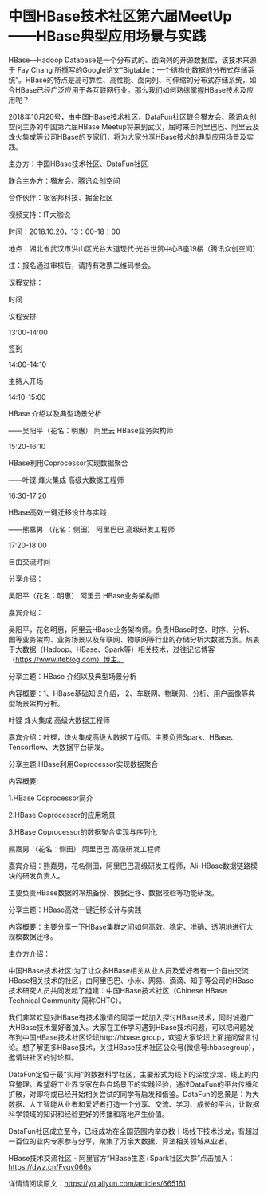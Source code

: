 # 中国HBase技术社区第六届MeetUp ——HBase典型应用场景与实践

HBase—Hadoop Database是一个分布式的、面向列的开源数据库，该技术来源于 Fay Chang 所撰写的Google论文“Bigtable：一个结构化数据的分布式存储系统”。HBase的特点是高可靠性、高性能、面向列、可伸缩的分布式存储系统，如今HBase已经广泛应用于各互联网行业。那么我们如何熟练掌握HBase技术及应用呢？

2018年10月20号，由中国HBase技术社区、DataFun社区联合猫友会、腾讯众创空间主办的中国第六届HBase Meetup将来到武汉，届时来自阿里巴巴、阿里云及烽火集成等公司HBase的专家们，将为大家分享HBase技术的典型应用场景及实践。

主办方：中国HBase技术社区、DataFun社区

联合主办方：猫友会、腾讯众创空间

合作伙伴：极客邦科技、掘金社区

视频支持：IT大咖说

时间：2018.10.20，13：00-18：00

地点：湖北省武汉市洪山区光谷大道现代·光谷世贸中心B座19楼（腾讯众创空间）

注：报名通过审核后，请持有效票二维码参会。

议程安排：

时间

议程安排

13:00-14:00

签到

14:00-14:10

主持人开场

14:10-15:00

HBase 介绍以及典型场景分析

——吴阳平（花名：明惠） 阿里云 HBase业务架构师

15:20-16:10

HBase利用Coprocessor实现数据聚合

——叶铿 烽火集成 高级大数据工程师

16:30-17:20

HBase高效一键迁移设计与实践

——熊嘉男 （花名：侧田） 阿里巴巴 高级研发工程师

17:20-18:00

自由交流时间

分享介绍：

吴阳平（花名：明惠） 阿里云 HBase业务架构师

嘉宾介绍：

吴阳平，花名明惠，阿里云HBase业务架构师。负责HBase时空、时序、分析、图等业务架构、业务场景以及车联网、物联网等行业的存储分析大数据方案。热衷于大数据（Hadoop、HBase、Spark等）相关技术，过往记忆博客（https://www.iteblog.com）博主。

分享主题：HBase 介绍以及典型场景分析

内容概要：1、HBase基础知识介绍， 2、车联网、物联网、分析、用户画像等典型场景架构分析。

叶铿 烽火集成 高级大数据工程师

嘉宾介绍：叶铿，烽火集成高级大数据工程师。主要负责Spark、HBase、Tensorflow、大数据平台研发。

分享主题:HBase利用Coprocessor实现数据聚合

内容概要:

1.HBase Coprocessor简介

2.HBase Coprocessor的应用场景

3.HBase Coprocessor的数据聚合实现与序列化

熊嘉男 （花名：侧田） 阿里巴巴 高级研发工程师

嘉宾介绍：熊嘉男，花名侧田，阿里巴巴高级研发工程师，Ali-HBase数据链路模块的研发负责人。

主要负责HBase数据的冷热备份、数据迁移、数据校验等功能研发。

分享主题：HBase高效一键迁移设计与实践

内容概要：主要分享一下HBase集群之间如何高效、稳定、准确、透明地进行大规模数据迁移。

主办方介绍：

中国HBase技术社区:为了让众多HBase相关从业人员及爱好者有一个自由交流HBase相关技术的社区，由阿里巴巴、小米、网易、滴滴、知乎等公司的HBase技术研究人员共同发起了组建：中国HBase技术社区（Chinese HBase Technical Community 简称CHTC）。

我们非常欢迎对HBase有技术激情的同学一起加入探讨HBase技术，同时诚邀广大HBase技术爱好者加入。大家在工作学习遇到HBase技术问题，可以把问题发布到中国HBase技术社区论坛http://hbase.group，欢迎大家论坛上面提问留言讨论。想了解更多HBase技术，关注HBase技术社区公众号(微信号:hbasegroup)，邀请进社区的讨论群。

DataFun定位于最“实用”的数据科学社区，主要形式为线下的深度沙龙、线上的内容整理。希望将工业界专家在各自场景下的实践经验，通过DataFun的平台传播和扩散，对即将或已经开始相关尝试的同学有启发和借鉴。DataFun的愿景是：为大数据、人工智能从业者和爱好者打造一个分享、交流、学习、成长的平台，让数据科学领域的知识和经验更好的传播和落地产生价值。

DataFun社区成立至今，已经成功在全国范围内举办数十场线下技术沙龙，有超过一百位的业内专家参与分享，聚集了万余大数据、算法相关领域从业者。

HBase技术交流社区 - 阿里官方“HBase生态+Spark社区大群”点击加入：https://dwz.cn/Fvqv066s

详情请阅读原文：https://yq.aliyun.com/articles/665161
